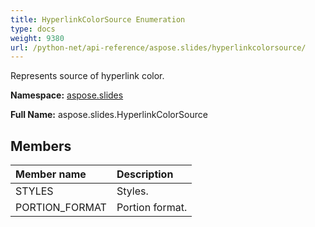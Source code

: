 ```yaml
---
title: HyperlinkColorSource Enumeration
type: docs
weight: 9380
url: /python-net/api-reference/aspose.slides/hyperlinkcolorsource/
---
```


Represents source of hyperlink color.

**Namespace:** [aspose.slides](/slides/python-net/api-reference/aspose.slides/)

**Full Name:** aspose.slides.HyperlinkColorSource



## **Members**
|**Member name**|**Description**|
| :- | :- |
|STYLES|Styles.|
|PORTION_FORMAT|Portion format.|
